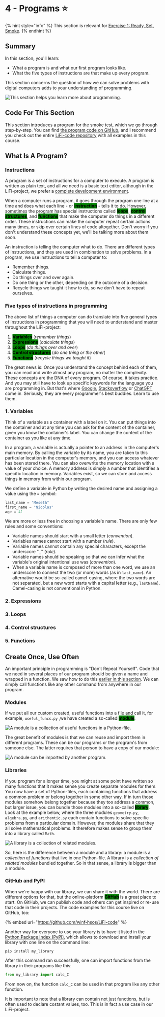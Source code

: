 # 4 - Programs ⭐

{% hint style="info" %}
This section is relevant for [Exercise 1: Ready, Set, Smoke](https://github.com/winf-hsos/lifi-exercises/raw/main/exercises/01\_exercise\_ready\_set\_smoke.pdf).
{% endhint %}

## Summary

In this section, you'll learn:

* What a program is and what our first program looks like.
* What the five types of instructions are that make up every program.

This section concerns the question of how we can solve problems with digital computers adds to your understanding of programming.&#x20;



<img src="../.gitbook/assets/file.excalidraw (2) (1).svg" alt="This section helps you learn more about programming." class="gitbook-drawing">

## Code For This Section

This section introduces a program for the smoke test, which we go through step-by-step. You can find [the program code on GitHub](https://github.com/winf-hsos/LiFi-code/blob/main/examples/smoke\_test.py), and I recommend you check out the entire [LiFi-code repository](https://github.com/winf-hsos/LiFi-code) with all examples in this course.

## What Is A Program?

### Instructions

A program is a set of instructions for a computer to execute. A program is written as plain text, and all we need is a basic text editor, although in the LiFi-project, we prefer a [complete development environment](development-environment.md).&#x20;

When a computer runs a program, it goes through the program one line at a time and does what each line - or <mark style="background-color:green;">**instruction**</mark> - tells it to do. However, sometimes the program has special instructions called <mark style="background-color:green;">**loops**</mark>, <mark style="background-color:green;">**control structures**</mark>, and <mark style="background-color:green;">**functions**</mark> that make the computer do things in a different order. These instructions can make the computer repeat certain actions many times, or skip over certain lines of code altogether. Don't worry if you don't understand these concepts yet, we'll be talking more about them soon.

An instruction is telling the computer what to do. There are different types of instructions, and they are used in combination to solve problems. In a program, we use instructions to tell a computer to:

* Remember things.
* Calculate things.
* Do things over and over again.
* Do one thing or the other, depending on the outcome of a decision.
* Recycle things we taught it how to do, so we don't have to repeat ourselves.

### Five types of instructions in programming

The above list of things a computer can do translate into five general types of instructions in programming that you will need to understand and master throughout the LiFi-project:

1. <mark style="background-color:green;">**Variables**</mark> (_remember things_)
2. <mark style="background-color:green;">**Expressions**</mark> (_calculate things_)
3. <mark style="background-color:green;">**Loops**</mark> (_do things over and over_)
4. <mark style="background-color:green;">**Control structures**</mark> (_do one thing or the other_)
5. <mark style="background-color:green;">**Functions**</mark> (_recycle things we taught it_)

The great news is: Once you understand the concept behind each of them, you can read and write almost any program, no matter the complexity. These concepts are the DNA of every program. Of course, it takes practice. And you may still have to look up specific keywords for the language you are programming in. But that's where [Google](https://app.gitbook.com/u/5a55d1d8d10859002f1ae2f5), [Stackoverflow](https://stackoverflow.com/) or [ChatGPT](https://chat.openai.com/chat) come in. Seriously, they are every programmer's best buddies. Learn to use them.

### 1. Variables

Think of a variable as a container with a label on it. You can put things into the container and at any time you can ask for the content of the container, given you know the container's label. You can change the content of the container as you like at any time.

In a program, a variable is actually a pointer to an address in the computer's main memory. By calling the variable by its name, you are taken to this particular location in the computer's memory, and you can access whatever has been stored there. You can also overwrite the memory location with a value of your choice. A memory address is simply a number that identifies a specific location in memory. Variables exist, so we can store and access things in memory from within our program.&#x20;

We define a variable in Python by writing the desired name and assigning a value using the `=` symbol:

```python
last_name = "Meseth"
first_name = "Nicolas"
age = 41
```

We are more or less free in choosing a variable's name. There are only few rules and some conventions:

* Variable names should start with a small letter (_convention_).&#x20;
* Variables names cannot start with a number (_rule_).
* Variable names cannot contain any special characters, except the underscore "`_`" (_rule_).
* Variable names should be speaking so that we can infer what the variable's original intentional use was (_convention_).
* When a variable name is composed of more than one word, we use an underscore to connect the two (or more) words (as in `last_name`). An alternative would be so-called camel-casing, where the two words are not separated, but a new word starts with a capital letter (e.g., `lastName`). Camel-casing is not conventional in Python.

### 2. Expressions

### 3. Loops

### 4. Control structures

### 5. Functions

## Create Once, Use Often

An important principle in programming is "Don't Repeat Yourself". Code that we need in several places of our program should be given a name and wrapped in a function. We saw how to do this [earlier in this section](programs.md#5.-functions). We can simply call functions like any other command from anywhere in our program.&#x20;

### Modules

If we put all our custom created, useful functions into a file and call it, for example, `useful_funcs.py` ,we have created a so-called <mark style="background-color:green;">**module**</mark>.

<img src="../.gitbook/assets/file.excalidraw (2).svg" alt="A module is a collection of useful functions in a Python-file." class="gitbook-drawing">

The great benefit of modules is that we can reuse and import them in different programs. These can be our programs or the program's from someone else. The latter requires that person to have a copy of our module:

<img src="../.gitbook/assets/file.excalidraw.svg" alt="A module can be imported by another program." class="gitbook-drawing">



### Libraries

If you program for a longer time, you might at some point have written so many functions that it makes sense you create separate modules for them. You now have a set of Python-files, each containing functions that address a common problem or belong together in some other way. If in turn those modules somehow belong together because they too address a common, but larger issue, you can bundle those modules into a so-called <mark style="background-color:green;">**library**</mark>. Look at the example below, where the three modules `geometry.py`, `algebra.py`, and `arithemtic.py` each contain functions to solve specific problems from a particular domain. However, the modules share that they all solve mathematical problems. It therefore makes sense to group them into a library called `Math`.

<img src="../.gitbook/assets/file.excalidraw (1).svg" alt="A library is a collection of related modules." class="gitbook-drawing">

So, here is the difference between a module and a library: a module is a _collection of functions_ that live in one Python-file. A library is a _collection of related modules_ bundled together. So in that sense, a library is bigger than a module.

### GitHub and PyPI

When we're happy with our library, we can share it with the world. There are different options for that, but the online-platform <mark style="background-color:green;">**GitHub**</mark> is a great place to start. On GitHub, we can publish code and others can get inspired or re-use that code in their projects. The code examples for this course live on GitHub, too:

{% embed url="https://github.com/winf-hsos/LiFi-code" %}

Another way for everyone to use your library is to have it listed in the [Python Package Index (PyPI)](https://pypi.org/), which allows to download and install your library with one line on the command line:

```
pip install my_library
```

After this command ran successfully, one can import functions from the library in their programs like this:

```python
from my_library import calc_C
```

From now on, the function `calc_C` can be used in that program like any other function.

It is important to note that a library can contain not just functions, but is often used to declare costant values, too. This is in fact a use case in our LiFi-project.
